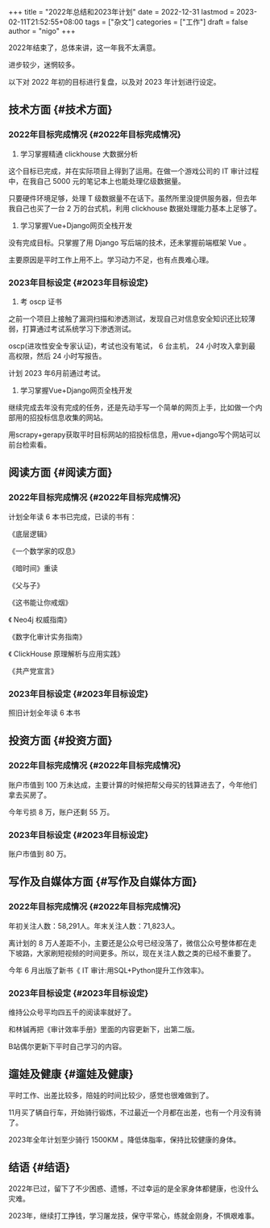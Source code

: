 +++
title = "2022年总结和2023年计划"
date = 2022-12-31
lastmod = 2023-02-11T21:52:55+08:00
tags = ["杂文"]
categories = ["工作"]
draft = false
author = "nigo"
+++

2022年结束了，总体来讲，这一年我不太满意。

进步较少，迷惘较多。

以下对 2022 年初的目标进行复盘，以及对 2023 年计划进行设定。


## 技术方面 {#技术方面}


### 2022年目标完成情况 {#2022年目标完成情况}

1.  学习掌握精通 clickhouse 大数据分析

这个目标已完成，并在实际项目上得到了运用。在做一个游戏公司的 IT 审计过程中，在我自己 5000 元的笔记本上也能处理亿级数据量。

只要硬件环境足够，处理 T 级数据量不在话下。虽然所里没提供服务器，但去年我自己也买了一台 2 万的台式机，利用 clickhouse 数据处理能力基本上足够了。

1.  学习掌握Vue+Django网页全栈开发

没有完成目标。只掌握了用 Django 写后端的技术，还未掌握前端框架 Vue 。

主要原因是平时工作上用不上。学习动力不足，也有点畏难心理。


### 2023年目标设定 {#2023年目标设定}

1.  考 oscp 证书

之前一个项目上接触了漏洞扫描和渗透测试，发现自己对信息安全知识还比较薄弱，打算通过考试系统学习下渗透测试。

oscp(进攻性安全专家认证)，考试也没有笔试， 6 台主机， 24 小时攻入拿到最高权限，然后 24 小时写报告。

计划 2023 年6月前通过考试。

1.  学习掌握Vue+Django网页全栈开发

继续完成去年没有完成的任务，还是先动手写一个简单的网页上手，比如做一个内部用的招投标信息收集的网站。

用scrapy+gerapy获取平时目标网站的招投标信息，用vue+django写个网站可以前台检索看。


## 阅读方面 {#阅读方面}


### 2022年目标完成情况 {#2022年目标完成情况}

计划全年读 6 本书已完成，已读的书有：

《底层逻辑》

《一个数学家的叹息》

《暗时间》重读

《父与子》

《这书能让你戒烟》

《 Neo4j 权威指南》

《数字化审计实务指南》

《 ClickHouse 原理解析与应用实践》

《共产党宣言》


### 2023年目标设定 {#2023年目标设定}

照旧计划全年读 6 本书


## 投资方面 {#投资方面}


### 2022年目标完成情况 {#2022年目标完成情况}

账户市值到 100 万未达成，主要计算的时候把帮父母买的钱算进去了，今年他们拿去买房了。

今年亏损 8 万，账户还剩 55 万。


### 2023年目标设定 {#2023年目标设定}

账户市值到 80 万。


## 写作及自媒体方面 {#写作及自媒体方面}


### 2022年目标完成情况 {#2022年目标完成情况}

年初关注人数：58,291人。年末关注人数：71,823人。

离计划的 8 万人差距不小，主要还是公众号已经没落了，微信公众号整体都在走下坡路，大家刷短视频的时间更多。所以，现在关注人数之类的已经不重要了。

今年 6 月出版了新书《 IT 审计:用SQL+Python提升工作效率》。


### 2023年目标设定 {#2023年目标设定}

维持公众号平均四五千的阅读率就好了。

和林铖再把《审计效率手册》里面的内容更新下，出第二版。

B站偶尔更新下平时自己学习的内容。


## 遛娃及健康 {#遛娃及健康}

平时工作、出差比较多，陪娃的时间比较少，感觉也很难做到了。

11月买了辆自行车，开始骑行锻炼，不过最近一个月都在出差，也有一个月没有骑了。

2023年全年计划至少骑行 1500KM 。降低体脂率，保持比较健康的身体。


## 结语 {#结语}

2022年已过，留下了不少困惑、遗憾，不过幸运的是全家身体都健康，也没什么灾难。

2023年，继续打工挣钱，学习屠龙技，保守平常心，练就金刚身，不惧艰难事。
